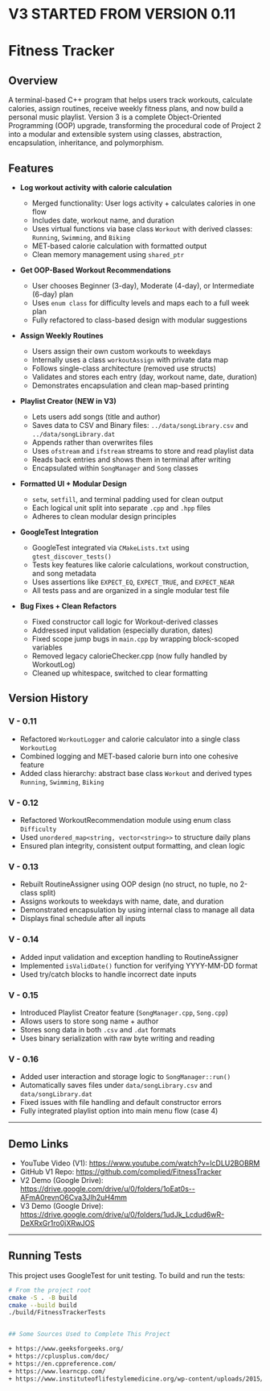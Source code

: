 # V3 STARTED FROM VERSION 0.11

# Fitness Tracker

## Overview
A terminal-based C++ program that helps users track workouts, calculate calories, assign routines, receive weekly fitness plans, and now build a personal music playlist. Version 3 is a complete Object-Oriented Programming (OOP) upgrade, transforming the procedural code of Project 2 into a modular and extensible system using classes, abstraction, encapsulation, inheritance, and polymorphism.

## Features

+ **Log workout activity with calorie calculation**
  - Merged functionality: User logs activity + calculates calories in one flow
  - Includes date, workout name, and duration
  - Uses virtual functions via base class `Workout` with derived classes: `Running`, `Swimming`, and `Biking`
  - MET-based calorie calculation with formatted output
  - Clean memory management using `shared_ptr`

+ **Get OOP-Based Workout Recommendations**
  - User chooses Beginner (3-day), Moderate (4-day), or Intermediate (6-day) plan
  - Uses `enum class` for difficulty levels and maps each to a full week plan
  - Fully refactored to class-based design with modular suggestions

+ **Assign Weekly Routines**
  - Users assign their own custom workouts to weekdays
  - Internally uses a class `workoutAssign` with private data map
  - Follows single-class architecture (removed use structs)
  - Validates and stores each entry (day, workout name, date, duration)
  - Demonstrates encapsulation and clean map-based printing

+ **Playlist Creator (NEW in V3)**
  - Lets users add songs (title and author)
  - Saves data to CSV and Binary files: `../data/songLibrary.csv` and `../data/songLibrary.dat`
  - Appends rather than overwrites files
  - Uses `ofstream` and `ifstream` streams to store and read playlist data
  - Reads back entries and shows them in terminal after writing
  - Encapsulated within `SongManager` and `Song` classes

+ **Formatted UI + Modular Design**
  - `setw`, `setfill`, and terminal padding used for clean output
  - Each logical unit split into separate `.cpp` and `.hpp` files
  - Adheres to clean modular design principles

+ **GoogleTest Integration**
  - GoogleTest integrated via `CMakeLists.txt` using `gtest_discover_tests()`
  - Tests key features like calorie calculations, workout construction, and song metadata
  - Uses assertions like `EXPECT_EQ`, `EXPECT_TRUE`, and `EXPECT_NEAR`
  - All tests pass and are organized in a single modular test file

+ **Bug Fixes + Clean Refactors**
  - Fixed constructor call logic for Workout-derived classes
  - Addressed input validation (especially duration, dates)
  - Fixed scope jump bugs in `main.cpp` by wrapping block-scoped variables
  - Removed legacy calorieChecker.cpp (now fully handled by WorkoutLog)
  - Cleaned up whitespace, switched to clear formatting

## Version History

### V - 0.11
+ Refactored `WorkoutLogger` and calorie calculator into a single class `WorkoutLog`
+ Combined logging and MET-based calorie burn into one cohesive feature
+ Added class hierarchy: abstract base class `Workout` and derived types `Running`, `Swimming`, `Biking`

### V - 0.12
+ Refactored WorkoutRecommendation module using enum class `Difficulty`
+ Used `unordered_map<string, vector<string>>` to structure daily plans
+ Ensured plan integrity, consistent output formatting, and clean logic

### V - 0.13
+ Rebuilt RoutineAssigner using OOP design (no struct, no tuple, no 2-class split)
+ Assigns workouts to weekdays with name, date, and duration
+ Demonstrated encapsulation by using internal class to manage all data
+ Displays final schedule after all inputs

### V - 0.14
+ Added input validation and exception handling to RoutineAssigner
+ Implemented `isValidDate()` function for verifying YYYY-MM-DD format
+ Used try/catch blocks to handle incorrect date inputs

### V - 0.15
+ Introduced Playlist Creator feature (`SongManager.cpp`, `Song.cpp`)
+ Allows users to store song name + author
+ Stores song data in both `.csv` and `.dat` formats
+ Uses binary serialization with raw byte writing and reading

### V - 0.16
+ Added user interaction and storage logic to `SongManager::run()`
+ Automatically saves files under `data/songLibrary.csv` and `data/songLibrary.dat`
+ Fixed issues with file handling and default constructor errors
+ Fully integrated playlist option into main menu flow (case 4)

---

## Demo Links

+ YouTube Video (V1): https://www.youtube.com/watch?v=IcDLU2BOBRM
+ GitHub V1 Repo: https://github.com/complied/FitnessTracker
+ V2 Demo (Google Drive): https://drive.google.com/drive/u/0/folders/1oEat0s--AFmA0revnO6Cva3JIh2uH4mm
+ V3 Demo (Google Drive): https://drive.google.com/drive/u/0/folders/1udJk_Lcdud6wR-DeXRxGr1ro0jXRwJOS

---

## Running Tests

This project uses GoogleTest for unit testing. To build and run the tests:

```bash
# From the project root
cmake -S . -B build
cmake --build build
./build/FitnessTrackerTests


## Some Sources Used to Complete This Project

+ https://www.geeksforgeeks.org/
+ https://cplusplus.com/doc/
+ https://en.cppreference.com/
+ https://www.learncpp.com/
+ https://www.instituteoflifestylemedicine.org/wp-content/uploads/2015/04/METValues.pdf  (MET PDF)
